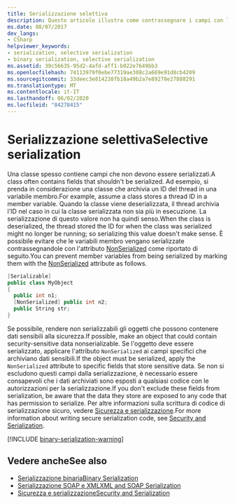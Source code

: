 ```yaml
---
title: Serializzazione selettiva
description: Questo articolo illustra come contrassegnare i campi con l'attributo non serializzato, che impedisce la serializzazione del campo.
ms.date: 08/07/2017
dev_langs:
- CSharp
helpviewer_keywords:
- serialization, selective serialization
- binary serialization, selective serialization
ms.assetid: 39c56635-95d2-4afd-aff1-b022e7649bb3
ms.openlocfilehash: 74113979f0ebe77319ae308c2a669e91d8cb4209
ms.sourcegitcommit: 33deec3e814238fb18a49b2a7e89278e27888291
ms.translationtype: MT
ms.contentlocale: it-IT
ms.lasthandoff: 06/02/2020
ms.locfileid: "84278415"
---
```

# <a name="selective-serialization"></a><span data-ttu-id="96b49-103">Serializzazione selettiva</span><span class="sxs-lookup"><span data-stu-id="96b49-103">Selective serialization</span></span>
<span data-ttu-id="96b49-104">Una classe spesso contiene campi che non devono essere serializzati.</span><span class="sxs-lookup"><span data-stu-id="96b49-104">A class often contains fields that shouldn't be serialized.</span></span> <span data-ttu-id="96b49-105">Ad esempio, si prenda in considerazione una classe che archivia un ID del thread in una variabile membro.</span><span class="sxs-lookup"><span data-stu-id="96b49-105">For example, assume a class stores a thread ID in a member variable.</span></span> <span data-ttu-id="96b49-106">Quando la classe viene deserializzata, il thread archivia l'ID nel caso in cui la classe serializzata non sia più in esecuzione. La serializzazione di questo valore non ha quindi senso.</span><span class="sxs-lookup"><span data-stu-id="96b49-106">When the class is deserialized, the thread stored the ID for when the class was serialized might no longer be running; so serializing this value doesn't make sense.</span></span> <span data-ttu-id="96b49-107">È possibile evitare che le variabili membro vengano serializzate contrassegnandole con l'attributo [NonSerialized](xref:System.NonSerializedAttribute) come riportato di seguito.</span><span class="sxs-lookup"><span data-stu-id="96b49-107">You can prevent member variables from being serialized by marking them with the [NonSerialized](xref:System.NonSerializedAttribute) attribute as follows.</span></span>  
  
```csharp  
[Serializable]  
public class MyObject
{  
  public int n1;  
  [NonSerialized] public int n2;  
  public String str;  
}  
```

<span data-ttu-id="96b49-108">Se possibile, rendere non serializzabili gli oggetti che possono contenere dati sensibili alla sicurezza.</span><span class="sxs-lookup"><span data-stu-id="96b49-108">If possible, make an object that could contain security-sensitive data nonserializable.</span></span> <span data-ttu-id="96b49-109">Se l'oggetto deve essere serializzato, applicare l'attributo `NonSerialized` ai campi specifici che archiviano dati sensibili.</span><span class="sxs-lookup"><span data-stu-id="96b49-109">If the object must be serialized, apply the `NonSerialized` attribute to specific fields that store sensitive data.</span></span> <span data-ttu-id="96b49-110">Se non si escludono questi campi dalla serializzazione, è necessario essere consapevoli che i dati archiviati sono esposti a qualsiasi codice con le autorizzazioni per la serializzazione.</span><span class="sxs-lookup"><span data-stu-id="96b49-110">If you don't exclude these fields from serialization, be aware that the data they store are exposed to any code that has permission to serialize.</span></span> <span data-ttu-id="96b49-111">Per altre informazioni sulla scrittura di codice di serializzazione sicuro, vedere [Sicurezza e serializzazione](../../framework/misc/security-and-serialization.md).</span><span class="sxs-lookup"><span data-stu-id="96b49-111">For more information about writing secure serialization code, see [Security and Serialization](../../framework/misc/security-and-serialization.md).</span></span>

[!INCLUDE [binary-serialization-warning](../../../includes/binary-serialization-warning.md)]
  
## <a name="see-also"></a><span data-ttu-id="96b49-112">Vedere anche</span><span class="sxs-lookup"><span data-stu-id="96b49-112">See also</span></span>

- [<span data-ttu-id="96b49-113">Serializzazione binaria</span><span class="sxs-lookup"><span data-stu-id="96b49-113">Binary Serialization</span></span>](binary-serialization.md)
- [<span data-ttu-id="96b49-114">Serializzazione SOAP e XML</span><span class="sxs-lookup"><span data-stu-id="96b49-114">XML and SOAP Serialization</span></span>](xml-and-soap-serialization.md)
- [<span data-ttu-id="96b49-115">Sicurezza e serializzazione</span><span class="sxs-lookup"><span data-stu-id="96b49-115">Security and Serialization</span></span>](../../framework/misc/security-and-serialization.md)
